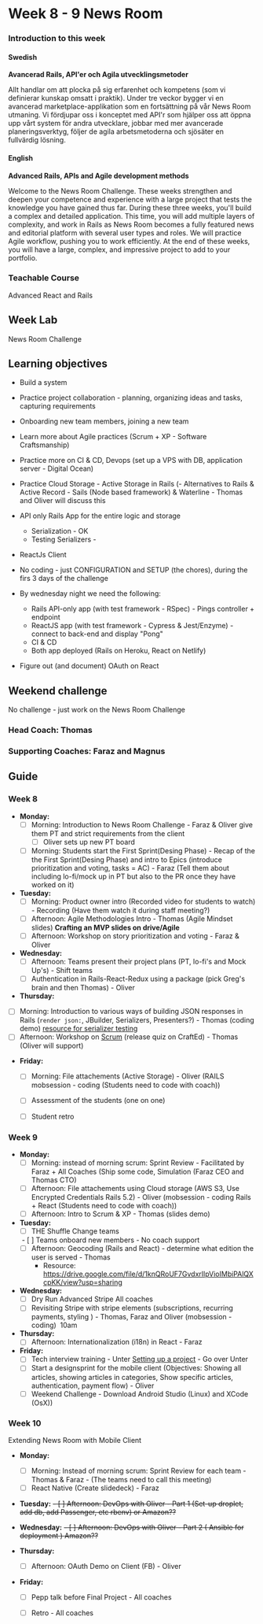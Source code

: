 # Week 8 - 9 News Room
### Introduction to this week

#### Swedish
**Avancerad Rails, API'er och Agila utvecklingsmetoder**

Allt handlar om att plocka på sig erfarenhet och kompetens (som vi definierar kunskap omsatt i praktik). Under tre veckor bygger vi en avancerad marketplace-applikation som en fortsättning på vår News Room utmaning. Vi fördjupar oss i konceptet med API'r som hjälper oss att öppna upp vårt system för andra utvecklare, jobbar med mer avancerade planeringsverktyg, följer de agila arbetsmetoderna och sjösäter en fullvärdig lösning.

#### English
**Advanced Rails, APIs and Agile development methods**

Welcome to the News Room Challenge. These weeks strengthen and deepen your competence and experience with a large project that tests the knowledge you have gained thus far. During these three weeks, you'll build a complex and detailed application. This time, you will add multiple layers of complexity, and work in Rails as News Room becomes a fully featured news and editorial platform with several user types and roles. We will practice Agile workflow, pushing you to work efficiently. At the end of these weeks, you will have a large, complex, and impressive project to add to your portfolio.

### Teachable Course
Advanced React and Rails

## Week Lab
News Room Challenge

## Learning objectives

- Build a system
- Practice project collaboration - planning, organizing ideas and tasks, capturing requirements 
- Onboarding new team members, joining a new team
- Learn more about Agile practices (Scrum + XP - Software Craftsmanship)
- Practice more on CI & CD, Devops (set up a VPS with DB, application server - Digital Ocean)
- Practice Cloud Storage - Active Storage in Rails
(- Alternatives to Rails & Active Record - Sails (Node based framework) & Waterline - Thomas and Oliver will discuss this

- API only Rails App for the entire logic and storage
  - Serialization - OK
  - Testing Serializers - 
- ReactJs Client
- No coding - just CONFIGURATION and SETUP (the chores), during the firs 3 days of the challenge
- By wednesday night we need the following:
  - Rails API-only app (with test framework - RSpec) - Pings controller + endpoint
  - ReactJS app (with test framework - Cypress & Jest/Enzyme) - connect to back-end and display "Pong"
  - CI & CD
  - Both app deployed (Rails on Heroku, React on Netlify) 
- Figure out (and document) OAuth on React


## Weekend challenge

No challenge - just work on the News Room Challenge

### Head Coach: Thomas
### Supporting Coaches: Faraz and Magnus


## Guide

### Week 8
- **Monday:**
  - [ ] Morning: Introduction to News Room Challenge - Faraz & Oliver give them PT and strict requirements from the client
    - [ ] Oliver sets up new PT board
  - [ ] Morning: Students start the First Sprint(Desing Phase) - Recap of the the First Sprint(Desing Phase) and intro to Epics (introduce prioritization and voting, tasks = AC) - Faraz (Tell them about including lo-fi/mock up in PT but also to the PR once they have worked on it)

- **Tuesday:**
  - [ ] Morning: Product owner intro (Recorded video for students to watch) - Recording (Have them watch it during staff meeting?)
  - [ ] Afternoon: Agile Methodologies Intro - Thomas (Agile Mindset slides) **Crafting an MVP slides on drive/Agile**
  - [ ] Afternoon: Workshop on story prioritization and voting - Faraz & Oliver

- **Wednesday:**
  - [ ] Afternoon: Teams present their project plans (PT, lo-fi's and Mock Up's) - Shift teams
  - [ ] Authentication in Rails-React-Redux using a package (pick Greg's brain and then Thomas) - Oliver
 
- **Thursday:**
 - [ ] Morning: Introduction to various ways of building JSON responses in Rails (`render json:`, JBuilder, Serializers, Presenters?) - Thomas (coding demo)
  [resource for serializer testing](https://github.com/CraftAcademy/we_meet/tree/development/spec/serializers)
 - [ ] Afternoon: Workshop on [Scrum](http://www.scrumguides.org/) (release quiz on CraftEd) - Thomas (Oliver will support)

- **Friday:**
  - [ ] Morning: File attachements (Active Storage) - Oliver (RAILS mobsession - coding (Students need to code with coach))
  - [ ] Assessment of the students (one on one)
  - [ ] Student retro


### Week 9
- **Monday:**
  - [ ] Morning: instead of morning scrum: Sprint Review - Facilitated by Faraz + All Coaches (Ship some code, Simulation (Faraz CEO and Thomas CTO)
   - [ ] Afternoon: File attachements using Cloud storage (AWS S3, Use Encrypted Credentials Rails 5.2) - Oliver (mobsession - coding Rails + React (Students need to code with coach)) 
   - [ ] Afternoon: Intro to Scrum & XP - Thomas (slides demo)

- **Tuesday:**
   - [ ] THE Shuffle Change teams
   
   - [ ] Teams onboard new members - No coach support
   - [ ] Afternoon: Geocoding (Rails and React) - determine what edition the user is served - Thomas 
      - Resource: https://drive.google.com/file/d/1knQRoUF7GvdxrIlpVioIMbiPAlQXcpKK/view?usp=sharing

- **Wednesday:**
  - [ ] Dry Run Advanced Stripe All coaches 
  - [ ] Revisiting Stripe with stripe elements (subscriptions, recurring payments, styling ) - Thomas, Faraz and Oliver (mobsession - coding)  10am

- **Thursday:**
  - [ ] Afternoon: Internationalization (i18n) in React - Faraz

- **Friday:** 
  - [ ] Tech interview training - Unter [Setting up a project](../miscellaneous/assessments/assessment_6.md) - Go over Unter 
  - [ ] Start a designsprint for the mobile client (Objectives: Showing all articles, showing articles in categories, Show specific articles, authentication, payment flow) - Oliver 
  - [ ] Weekend Challenge - Download Android Studio (Linux) and XCode (OsX))

### Week 10
Extending News Room with Mobile Client

- **Monday:**
  - [ ] Morning: Instead of morning scrum: Sprint Review for each team - Thomas & Faraz 
        - (The teams need to call this meeting)
  - [ ] React Native (Create slidedeck) - Faraz 
    
- **Tuesday:**
~~- [ ] Afternoon: DevOps with Oliver - Part 1 (Set-up droplet, add db, add Passenger, etc rbenv) or Amazon??~~
  
- **Wednesday:**
  ~~- [ ] Afternoon: DevOps with Oliver - Part 2 ( Ansible for deployment ) Amazon??~~
  
- **Thursday:**
  - [ ] Afternoon: OAuth Demo on Client (FB) - Oliver

- **Friday:**
  - [ ] Pepp talk before Final Project - All coaches
  - [ ] Retro - All coaches

